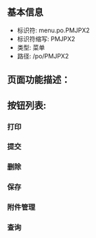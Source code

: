 
## 基本信息

- 标识符: menu.po.PMJPX2
- 标识符缩写: PMJPX2
- 类型: 菜单
- 路径: /po/PMJPX2

## 页面功能描述：





## 按钮列表:


### 打印



### 提交



### 删除



### 保存



### 附件管理



### 查询


